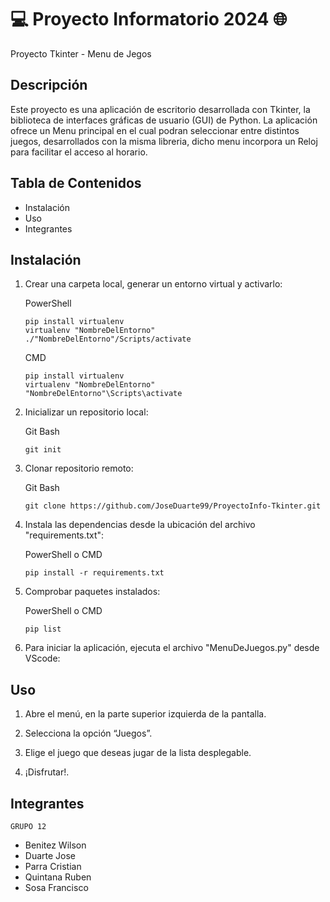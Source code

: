 # 💻 Proyecto Informatorio 2024 🌐

Proyecto Tkinter - Menu de Jegos 

## Descripción

Este proyecto es una aplicación de escritorio desarrollada con Tkinter, la biblioteca de interfaces gráficas de usuario (GUI) de Python. La aplicación ofrece un Menu principal en el cual podran seleccionar entre distintos juegos, desarrollados con la misma libreria, dicho menu incorpora un Reloj para facilitar el acceso al horario.

## Tabla de Contenidos

- Instalación
- Uso
- Integrantes

## Instalación

1. Crear una carpeta local, generar un entorno virtual y activarlo:

   PowerShell
    ```
    pip install virtualenv
    virtualenv "NombreDelEntorno"
    ./"NombreDelEntorno"/Scripts/activate
    ```

    CMD
    ```
    pip install virtualenv
    virtualenv "NombreDelEntorno"
    "NombreDelEntorno"\Scripts\activate
    ```

2. Inicializar un repositorio local:

    Git Bash
    ```
    git init
    ```

3. Clonar repositorio remoto:

    Git Bash
    ```
    git clone https://github.com/JoseDuarte99/ProyectoInfo-Tkinter.git
    ```

4. Instala las dependencias desde la ubicación del archivo "requirements.txt":

    PowerShell o CMD
    ```
    pip install -r requirements.txt
    ```

5. Comprobar paquetes instalados:

    PowerShell o CMD
    ```
    pip list
    ```

6. Para iniciar la aplicación, ejecuta el archivo "MenuDeJuegos.py" desde VScode:
   


## Uso

1. Abre el menú, en la parte superior izquierda de la pantalla. 

2. Selecciona la opción “Juegos”.

3. Elige el juego que deseas jugar de la lista desplegable.

4. ¡Disfrutar!.


## Integrantes

    GRUPO 12
- Benitez Wilson
- Duarte Jose
- Parra Cristian
- Quintana Ruben
- Sosa Francisco
